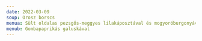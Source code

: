 ```yaml
---
date: 2022-03-09
soup: Orosz borscs
menua: Sült oldalas pezsgős-meggyes lilakáposztával és mogyoróburgonyával
menub: Gombapaprikás galuskával
---
```

